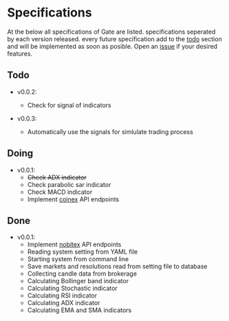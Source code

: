 # Specifications

At the below all specifications of Gate are listed. specifications seperated by each version released. every future
specification add to the [todo](#todo) section and will be implemented as soon as posible. Open
an [issue](https://github.com/mrNobody95/Gate/issues/new) if your desired features.
## Todo
  - v0.0.2:
    - Check for signal of indicators

  - v0.0.3:
    - Automatically use the signals for simlulate trading process

## Doing

- v0.0.1:
    - ~~Check ADX indicator~~
    - Check parabolic sar indicator
    - Check MACD indicator
    - Implement [coinex](https://github.com/coinexcom/coinex_exchange_api) API endpoints
  
## Done
  - v0.0.1:
      - Implement [nobitex](https://apidocs.nobitex.ir) API endpoints
      - Reading system setting from YAML file
      - Starting system from command line
      - Save markets and resolutions read from setting file to database
      - Collecting candle data from brokerage
      - Calculating Bollinger band indicator
      - Calculating Stochastic indicator
      - Calculating RSI indicator
      - Calculating ADX indicator
      - Calculating EMA and SMA indicators
    
